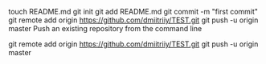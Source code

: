 touch README.md
git init
git add README.md
git commit -m "first commit"
git remote add origin https://github.com/dmiitriiy/TEST.git
git push -u origin master
Push an existing repository from the command line

git remote add origin https://github.com/dmiitriiy/TEST.git
git push -u origin master

